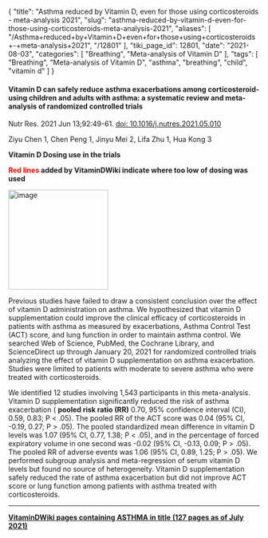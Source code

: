 {
    "title": "Asthma reduced by Vitamin D, even for those using corticosteroids - meta-analysis 2021",
    "slug": "asthma-reduced-by-vitamin-d-even-for-those-using-corticosteroids-meta-analysis-2021",
    "aliases": [
        "/Asthma+reduced+by+Vitamin+D+even+for+those+using+corticosteroids+-+meta-analysis+2021",
        "/12801"
    ],
    "tiki_page_id": 12801,
    "date": "2021-08-03",
    "categories": [
        "Breathing",
        "Meta-analysis of Vitamin D"
    ],
    "tags": [
        "Breathing",
        "Meta-analysis of Vitamin D",
        "asthma",
        "breathing",
        "child",
        "vitamin d"
    ]
}


#### Vitamin D can safely reduce asthma exacerbations among corticosteroid-using children and adults with asthma: a systematic review and meta-analysis of randomized controlled trials

Nutr Res. 2021 Jun 13;92:49-61. [doi: 10.1016/j.nutres.2021.05.010](https://doi.org/10.1016/j.nutres.2021.05.010)

Ziyu Chen 1, Chen Peng 1, Jinyu Mei 2, Lifa Zhu 1, Hua Kong 3

 **Vitamin D Dosing use in the trials** 

 **<span style="color:#F00;">Red lines</span> added by VitaminDWiki indicate where too low of dosing was used** 

<img src="https://d1bk1kqxc0sym.cloudfront.net/attachments/jpeg/asthma-dose.jpg" alt="image" width="200">

Previous studies have failed to draw a consistent conclusion over the effect of vitamin D administration on asthma. We hypothesized that vitamin D supplementation could improve the clinical efficacy of corticosteroids in patients with asthma as measured by exacerbations, Asthma Control Test (ACT) score, and lung function in order to maintain asthma control. We searched Web of Science, PubMed, the Cochrane Library, and ScienceDirect up through January 20, 2021 for randomized controlled trials analyzing the effect of vitamin D supplementation on asthma exacerbation. Studies were limited to patients with moderate to severe asthma who were treated with corticosteroids. 

We identified 12 studies involving 1,543 participants in this meta-analysis. Vitamin D supplementation significantly reduced the risk of asthma exacerbation ( **pooled risk ratio (RR)**  0.70, 95% confidence interval (CI), 0.59, 0.83; P < .05). The pooled RR of the ACT score was 0.04 (95% CI, -0.19, 0.27; P > .05). The pooled standardized mean difference in vitamin D levels was 1.07 (95% CI, 0.77, 1.38; P < .05), and in the percentage of forced expiratory volume in one second was -0.02 (95% CI, -0.13, 0.09; P > .05). The pooled RR of adverse events was 1.06 (95% CI, 0.89, 1.25; P > .05). We performed subgroup analysis and meta-regression of serum vitamin D levels but found no source of heterogeneity. Vitamin D supplementation safely reduced the rate of asthma exacerbation but did not improve ACT score or lung function among patients with asthma treated with corticosteroids.

---

 **[VitaminDWiki pages containing ASTHMA in title (127 pages as of July 2021)](https://VitaminDWiki.com/Overview+Asthma+and+Vitamin+D#VitaminDWiki_pages_containing_ASTHMA_in_title_127_pages_as_of_July_2021_)**